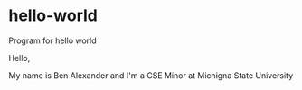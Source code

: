 # hello-world
Program for hello world

Hello,

My name is Ben Alexander and I'm a CSE Minor at Michigna State University
